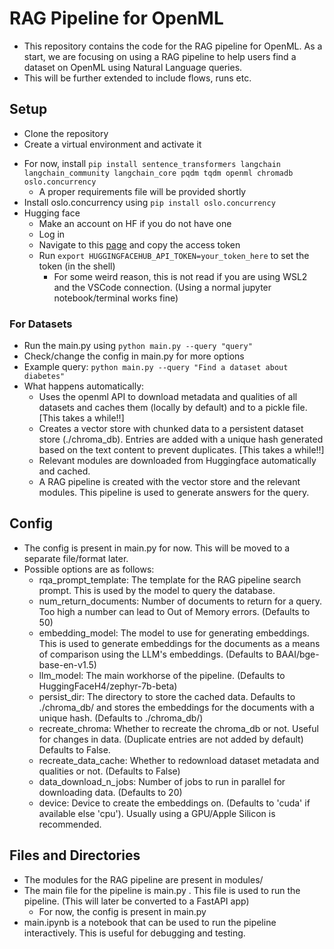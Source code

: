 # RAG Pipeline for OpenML

- This repository contains the code for the RAG pipeline for OpenML. As a start, we are focusing on using a RAG pipeline to help users find a dataset on OpenML using Natural Language queries.
- This will be further extended to include flows, runs etc.

## Setup
- Clone the repository
- Create a virtual environment and activate it
<!-- - Install the requirements using `pip install -r requirements.txt` -->
- For now, install `pip install sentence_transformers langchain langchain_community langchain_core pqdm tqdm openml chromadb oslo.concurrency`
  - A proper requirements file will be provided shortly
- Install oslo.concurrency using `pip install oslo.concurrency`
- Hugging face
  - Make an account on HF if you do not have one
  - Log in
  - Navigate to this [page](https://huggingface.co/settings/tokens) and copy the access token
  - Run `export HUGGINGFACEHUB_API_TOKEN=your_token_here` to set the token (in the shell)
      - For some weird reason, this is not read if you are using WSL2 and the VSCode connection. (Using a normal jupyter notebook/terminal works fine) 

### For Datasets
- Run the main.py using `python main.py --query "query"`
- Check/change the config in main.py for more options
- Example query: `python main.py --query "Find a dataset about diabetes"`
- What happens automatically:
  - Uses the openml API to download metadata and qualities of all datasets and caches them (locally by default) and to a pickle file. [This takes a while!!]
  - Creates a vector store with chunked data to a persistent dataset store (./chroma_db). Entries are added with a unique hash generated based on the text content to prevent duplicates. [This takes a while!!]
  - Relevant modules are downloaded from Huggingface automatically and cached.
  - A RAG pipeline is created with the vector store and the relevant modules. This pipeline is used to generate answers for the query.

## Config
- The config is present in main.py for now. This will be moved to a separate file/format later.
- Possible options are as follows:
  - rqa_prompt_template: The template for the RAG pipeline search prompt. This is used by the model to query the database. 
  - num_return_documents: Number of documents to return for a query. Too high a number can lead to Out of Memory errors. (Defaults to 50)
  - embedding_model: The model to use for generating embeddings. This is used to generate embeddings for the documents as a means of comparison using the LLM's embeddings. (Defaults to BAAI/bge-base-en-v1.5)
  - llm_model: The main workhorse of the pipeline. (Defaults to HuggingFaceH4/zephyr-7b-beta)
  - persist_dir: The directory to store the cached data. Defaults to ./chroma_db/ and stores the embeddings for the documents with a unique hash. (Defaults to ./chroma_db/)
  - recreate_chroma: Whether to recreate the chroma_db or not. Useful for changes in data. (Duplicate entries are not added by default) Defaults to False.
  - recreate_data_cache: Whether to redownload dataset metadata and qualities or not. (Defaults to False)
  - data_download_n_jobs: Number of jobs to run in parallel for downloading data. (Defaults to 20)
  - device: Device to create the embeddings on. (Defaults to 'cuda' if available else 'cpu'). Usually using a GPU/Apple Silicon is recommended.

## Files and Directories
- The modules for the RAG pipeline are present in modules/
- The main file for the pipeline is main.py . This file is used to run the pipeline. (This will later be converted to a FastAPI app)
    - For now, the config is present in main.py
- main.ipynb is a notebook that can be used to run the pipeline interactively. This is useful for debugging and testing.

